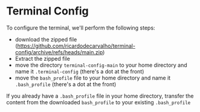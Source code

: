 # Terminal Config

To configure the terminal, we'll perform the following steps:

- download the zipped file (https://github.com/ricardodecarvalho/terminal-config/archive/refs/heads/main.zip)
- Extract the zipped file
- move the directory `terminal-config-main` to your home directory and name it `.terminal-config` (there's a dot at the front)
- move the `bash_profile` file to your home directory and name it `.bash_profile` (there's a dot at the front)

If you already have a `.bash_profile` file in your home directory, transfer the content from the downloaded `bash_profile` to your existing `.bash_profile`